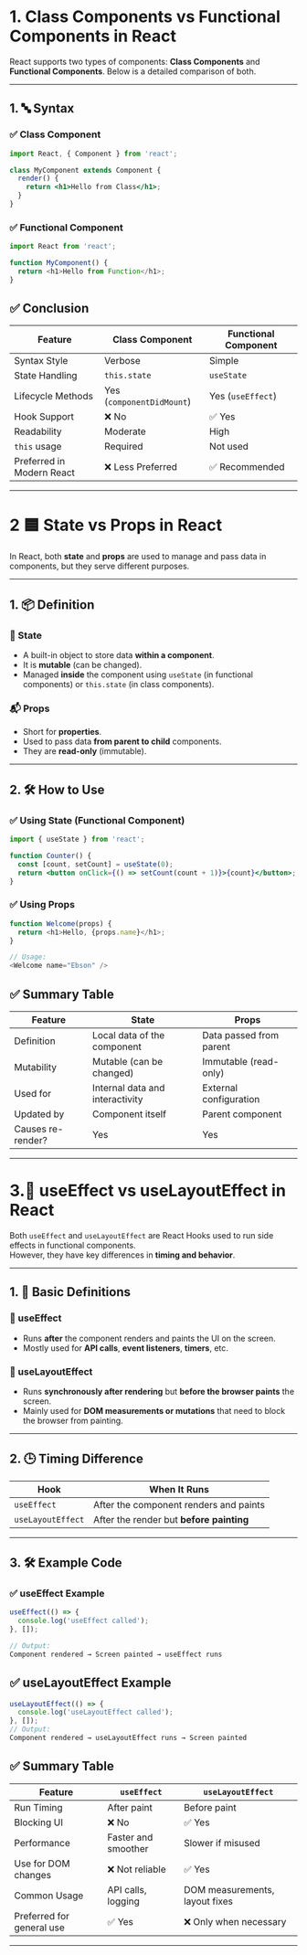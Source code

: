 # 1. Class Components vs Functional Components in React

React supports two types of components: **Class Components** and **Functional Components**. Below is a detailed comparison of both.

---

## 1. 🔤 **Syntax**

### ✅ Class Component
```jsx
import React, { Component } from 'react';

class MyComponent extends Component {
  render() {
    return <h1>Hello from Class</h1>;
  }
}
```
### ✅ Functional Component
```js
import React from 'react';

function MyComponent() {
  return <h1>Hello from Function</h1>;
}
```
## ✅ Conclusion

| Feature                   | Class Component           | Functional Component |
| ------------------------- | ------------------------- | -------------------- |
| Syntax Style              | Verbose                   | Simple               |
| State Handling            | `this.state`              | `useState`           |
| Lifecycle Methods         | Yes (`componentDidMount`) | Yes (`useEffect`)    |
| Hook Support              | ❌ No                      | ✅ Yes                |
| Readability               | Moderate                  | High                 |
| `this` usage              | Required                  | Not used             |
| Preferred in Modern React | ❌ Less Preferred          | ✅ Recommended        |


---

# 2 🟦 State vs Props in React

In React, both **state** and **props** are used to manage and pass data in components, but they serve different purposes.

---

## 1. 📦 **Definition**

### 🧠 State
- A built-in object to store data **within a component**.
- It is **mutable** (can be changed).
- Managed **inside** the component using `useState` (in functional components) or `this.state` (in class components).

### 📬 Props
- Short for **properties**.
- Used to pass data **from parent to child** components.
- They are **read-only** (immutable).

---

## 2. 🛠️ **How to Use**

### ✅ Using State (Functional Component)
```jsx
import { useState } from 'react';

function Counter() {
  const [count, setCount] = useState(0);
  return <button onClick={() => setCount(count + 1)}>{count}</button>;
}
```
### ✅ Using Props
```js
function Welcome(props) {
  return <h1>Hello, {props.name}</h1>;
}

// Usage:
<Welcome name="Ebson" />
```
## ✅ Summary Table
| Feature           | State                           | Props                   |
| ----------------- | ------------------------------- | ----------------------- |
| Definition        | Local data of the component     | Data passed from parent |
| Mutability        | Mutable (can be changed)        | Immutable (read-only)   |
| Used for          | Internal data and interactivity | External configuration  |
| Updated by        | Component itself                | Parent component        |
| Causes re-render? | Yes                             | Yes                     |

---

#  3.🔄 useEffect vs useLayoutEffect in React

Both `useEffect` and `useLayoutEffect` are React Hooks used to run side effects in functional components.  
However, they have key differences in **timing and behavior**.

---

## 1. 📜 Basic Definitions

### 🔁 useEffect
- Runs **after** the component renders and paints the UI on the screen.
- Mostly used for **API calls**, **event listeners**, **timers**, etc.

### 🧱 useLayoutEffect
- Runs **synchronously after rendering** but **before the browser paints** the screen.
- Mainly used for **DOM measurements or mutations** that need to block the browser from painting.

---

## 2. 🕒 Timing Difference

| Hook             | When It Runs                                 |
|------------------|-----------------------------------------------|
| `useEffect`      | After the component renders and paints        |
| `useLayoutEffect`| After the render but **before painting**      |

---

## 3. 🛠️ Example Code

### ✅ useEffect Example
```jsx
useEffect(() => {
  console.log('useEffect called');
}, []);

// Output:
Component rendered → Screen painted → useEffect runs

```
## ✅ useLayoutEffect Example
```js
useLayoutEffect(() => {
  console.log('useLayoutEffect called');
}, []);
// Output:
Component rendered → useLayoutEffect runs → Screen painted
```
## ✅ Summary Table

| Feature                   | `useEffect`         | `useLayoutEffect`              |
| ------------------------- | ------------------- | ------------------------------ |
| Run Timing                | After paint         | Before paint                   |
| Blocking UI               | ❌ No                | ✅ Yes                          |
| Performance               | Faster and smoother | Slower if misused              |
| Use for DOM changes       | ❌ Not reliable      | ✅ Yes                          |
| Common Usage              | API calls, logging  | DOM measurements, layout fixes |
| Preferred for general use | ✅ Yes               | ❌ Only when necessary          |

---
